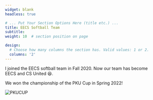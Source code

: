 ```yaml
---
widget: blank
headless: true

# ... Put Your Section Options Here (title etc.) ...
title: EECS Softball Team
subtitle:
weight: 10  # section position on page

design:
  # Choose how many columns the section has. Valid values: 1 or 2.
  columns: '2'
---
```


I joined the EECS softball team in Fall 2020.
Now our team has become EECS and CS United 😆.

We won the championship of the PKU Cup in Spring 2022!

![PKUCUP](team/pkucup.JPG "PKU CUP Championship!")
